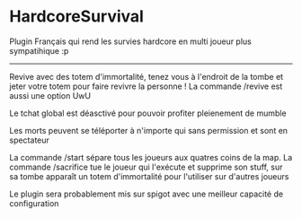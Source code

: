 # HardcoreSurvival
Plugin Français qui rend les survies hardcore en multi joueur plus sympatihique :p

----------------------------
Revive avec des totem d'immortalité, tenez vous à l'endroit de la tombe et jeter votre totem pour faire revivre la personne !
La commande /revive est aussi une option UwU

Le tchat global est déasctivé pour pouvoir profiter pleienement de mumble

Les morts peuvent se téléporter à n'importe qui sans permission et sont en spectateur

La commande /start sépare tous les joueurs aux quatres coins de la map.
La commande /sacrifice tue le joueur qui l'exécute et supprime son stuff, sur sa tombe apparaît un totem d'immortalité pour l'utiliser sur d'autres joueurs

Le plugin sera probablement mis sur spigot avec une meilleur capacité de configuration
